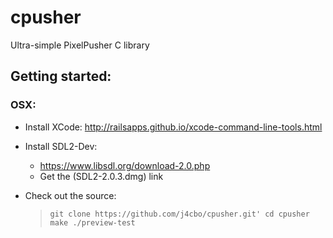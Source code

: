 # cpusher
Ultra-simple PixelPusher C library

## Getting started:

### OSX:

* Install XCode:
http://railsapps.github.io/xcode-command-line-tools.html

* Install SDL2-Dev:
  - https://www.libsdl.org/download-2.0.php
  - Get the (SDL2-2.0.3.dmg) link

* Check out the source:
	>`git clone https://github.com/j4cbo/cpusher.git'
	cd cpusher
	make
	./preview-test`



